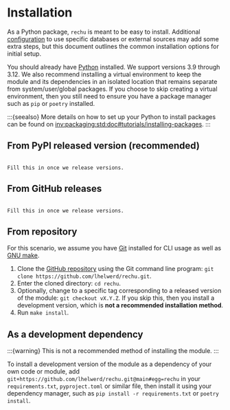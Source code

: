 # Installation

As a Python package, `rechu` is meant to be easy to install. Additional 
[configuration](configuration.md) to use specific databases or external sources 
may add some extra steps, but this document outlines the common installation 
options for initial setup.

You should already have [Python](https://www.python.org/) installed. We support 
versions 3.9 through 3.12. We also recommend installing a virtual environment 
to keep the module and its dependencies in an isolated location that remains 
separate from system/user/global packages. If you choose to skip creating 
a virtual environment, then you still need to ensure you have a package manager 
such as `pip` or `poetry` installed. 

:::{seealso}
More details on how to set up your Python to install packages can be found on 
<inv:packaging:std:doc#tutorials/installing-packages>.
:::

## From PyPI released version (recommended)

```{todo}

Fill this in once we release versions.
```

## From GitHub releases

```{todo}

Fill this in once we release versions.
```

## From repository

For this scenario, we assume you have [Git](https://git-scm.com/) installed for 
CLI usage as well as [GNU make](https://www.gnu.org/software/make/).

1. Clone the [GitHub repository](https://github.com/lhelwerd/rechu) using the 
   Git command line program: `git clone https://github.com/lhelwerd/rechu.git`.
2. Enter the cloned directory: `cd rechu`.
3. Optionally, change to a specific tag corresponding to a released version of 
   the module: `git checkout vX.Y.Z`. If you skip this, then you install 
   a development version, which is **not a recommended installation method**.
3. Run `make install`.

## As a development dependency

:::{warning}
This is not a recommended method of installing the module.
:::

To install a development version of the module as a dependency of your own code 
or module, add `git+https://github.com/lhelwerd/rechu.git@main#egg=rechu` in 
your `requirements.txt`, `pyproject.toml` or similar file, then install it 
using your dependency manager, such as `pip install -r requirements.txt` or 
`poetry install`.

